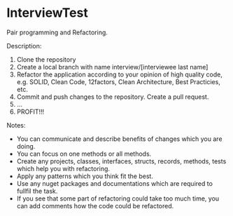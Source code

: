 # InterviewTest

Pair programming and Refactoring. 

Description:
  1. Clone the repository
  2. Create a local branch with name interview/[interviewee last name]
  3. Refactor the application according to your opinion of high quality code, 
      e.g. SOLID, Clean Code, 12factors, Clean Architecture, Best Practicies, etc.
  4. Commit and push changes to the repository. Create a pull request. 
  5. ...
  6. PROFIT!!!
  
Notes:
  - You can communicate and describe benefits of changes which you are doing. 
  - You can focus on one methods or all methods. 
  - Create any projects, classes, interfaces, structs, records, methods, tests which help you with refactoring.
  - Apply any patterns which you think fit the best. 
  - Use any nuget packages and documentations which are required to fullfil the task. 
  - If you see that some part of refactoring could take too much time, you can add comments how the code could be refactored. 

